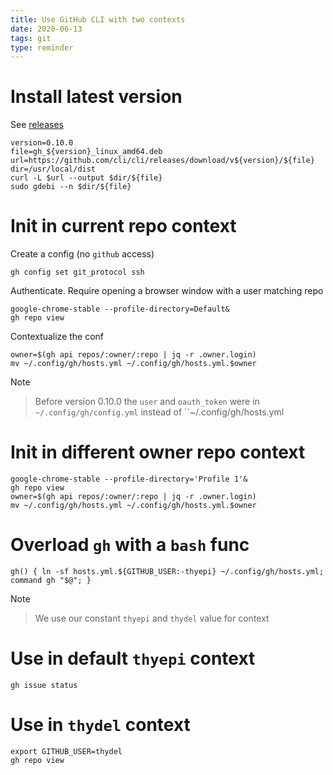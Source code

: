 ```yaml
---
title: Use GitHub CLI with two contexts
date: 2020-06-13
tags: git
type: reminder
---
```


# Install latest version

See [releases](https://github.com/cli/cli/releases "github.com")

```
version=0.10.0
file=gh_${version}_linux_amd64.deb
url=https://github.com/cli/cli/releases/download/v${version}/${file}
dir=/usr/local/dist
curl -L $url --output $dir/${file}
sudo gdebi --n $dir/${file}
```

# Init in current repo context

Create a config (no `github` access)

```
gh config set git_protocol ssh
```

Authenticate. Require opening a browser window with a user matching
repo

```
google-chrome-stable --profile-directory=Default&
gh repo view
```

Contextualize the conf

```
owner=$(gh api repos/:owner/:repo | jq -r .owner.login)
mv ~/.config/gh/hosts.yml ~/.config/gh/hosts.yml.$owner
```

Note

> Before version 0.10.0 the `user` and `oauth_token` were in
> `~/.config/gh/config.yml` instead of ``~/.config/gh/hosts.yml` `

# Init in different owner repo context

```
google-chrome-stable --profile-directory='Profile 1'&
gh repo view
owner=$(gh api repos/:owner/:repo | jq -r .owner.login)
mv ~/.config/gh/hosts.yml ~/.config/gh/hosts.yml.$owner
```

# Overload `gh` with a `bash` func

```
gh() { ln -sf hosts.yml.${GITHUB_USER:-thyepi} ~/.config/gh/hosts.yml; command gh "$@"; }
```

Note

> We use our constant `thyepi` and `thydel` value for context

# Use in default `thyepi` context

```
gh issue status
```

# Use in `thydel` context

```
export GITHUB_USER=thydel
gh repo view
```

